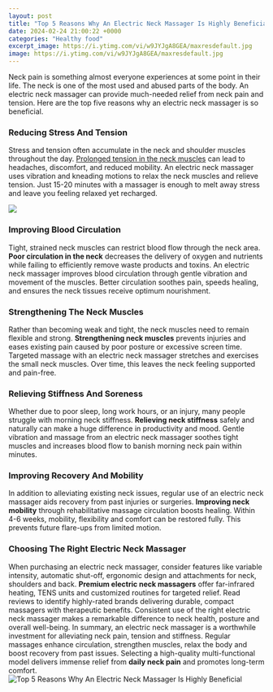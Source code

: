```yaml
---
layout: post
title: "Top 5 Reasons Why An Electric Neck Massager Is Highly Beneficial"
date: 2024-02-24 21:00:22 +0000
categories: "Healthy food"
excerpt_image: https://i.ytimg.com/vi/w9JYJgA8GEA/maxresdefault.jpg
image: https://i.ytimg.com/vi/w9JYJgA8GEA/maxresdefault.jpg
---
```


Neck pain is something almost everyone experiences at some point in their life. The neck is one of the most used and abused parts of the body. An electric neck massager can provide much-needed relief from neck pain and tension. Here are the top five reasons why an electric neck massager is so beneficial.
### Reducing Stress And Tension
Stress and tension often accumulate in the neck and shoulder muscles throughout the day. [Prolonged tension in the neck muscles](https://store.fi.io.vn/chihuahua-unicorn-t-shirt-girls-space-galaxy-rainbow-dog-tee3596-t-shirt) can lead to headaches, discomfort, and reduced mobility. An electric neck massager uses vibration and kneading motions to relax the neck muscles and relieve tension. Just 15-20 minutes with a massager is enough to melt away stress and leave you feeling relaxed yet recharged. 

![](https://cdn.shopify.com/s/files/1/0365/4303/7485/products/ElectricpulseNeckMassager03.jpg?v=1627946048)
### Improving Blood Circulation
Tight, strained neck muscles can restrict blood flow through the neck area. **Poor circulation in the neck** decreases the delivery of oxygen and nutrients while failing to efficiently remove waste products and toxins. An electric neck massager improves blood circulation through gentle vibration and movement of the muscles. Better circulation soothes pain, speeds healing, and ensures the neck tissues receive optimum nourishment.
### Strengthening The Neck Muscles
Rather than becoming weak and tight, the neck muscles need to remain flexible and strong. **Strengthening neck muscles** prevents injuries and eases existing pain caused by poor posture or excessive screen time. Targeted massage with an electric neck massager stretches and exercises the small neck muscles. Over time, this leaves the neck feeling supported and pain-free. 
### Relieving Stiffness And Soreness  
Whether due to poor sleep, long work hours, or an injury, many people struggle with morning neck stiffness. **Relieving neck stiffness** safely and naturally can make a huge difference in productivity and mood. Gentle vibration and massage from an electric neck massager soothes tight muscles and increases blood flow to banish morning neck pain within minutes.
### Improving Recovery And Mobility
In addition to alleviating existing neck issues, regular use of an electric neck massager aids recovery from past injuries or surgeries. **Improving neck mobility** through rehabilitative massage circulation boosts healing. Within 4-6 weeks, mobility, flexibility and comfort can be restored fully. This prevents future flare-ups from limited motion.
### Choosing The Right Electric Neck Massager 
When purchasing an electric neck massager, consider features like variable intensity, automatic shut-off, ergonomic design and attachments for neck, shoulders and back. **Premium electric neck massagers** offer far-infrared heating, TENS units and customized routines for targeted relief. Read reviews to identify highly-rated brands delivering durable, compact massagers with therapeutic benefits. Consistent use of the right electric neck massager makes a remarkable difference to neck health, posture and overall well-being.
In summary, an electric neck massager is a worthwhile investment for alleviating neck pain, tension and stiffness. Regular massages enhance circulation, strengthen muscles, relax the body and boost recovery from past issues. Selecting a high-quality multi-functional model delivers immense relief from **daily neck pain** and promotes long-term comfort.
![Top 5 Reasons Why An Electric Neck Massager Is Highly Beneficial](https://i.ytimg.com/vi/w9JYJgA8GEA/maxresdefault.jpg)